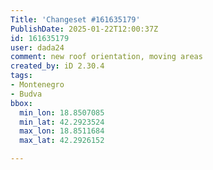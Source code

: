 ```yaml
---
Title: 'Changeset #161635179'
PublishDate: 2025-01-22T12:00:37Z
id: 161635179
user: dada24
comment: new roof orientation, moving areas
created_by: iD 2.30.4
tags:
- Montenegro
- Budva
bbox:
  min_lon: 18.8507085
  min_lat: 42.2923524
  max_lon: 18.8511684
  max_lat: 42.2926152

---
```

